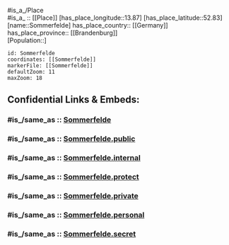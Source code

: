 ﻿---
confidential: public
isDeleted: false
location:
- 52.83
- 13.87
mapmarker: city
mapzoom:
- 7
- 12
SpocWebEntityId: 34364
tags:
- geo/City
type: City
---

#is_a_/Place  
#is_a_ :: [[Place]] 
[has_place_longitude::13.87] 
[has_place_latitude::52.83] 
[name::Sommerfelde] 
has_place_country:: [[Germany]]  
has_place_province:: [[Brandenburg]]  
[Population::] 



```leaflet
id: Sommerfelde
coordinates: [[Sommerfelde]] 
markerFile: [[Sommerfelde]] 
defaultZoom: 11 
maxZoom: 18
```


## Confidential Links & Embeds: 

### #is_/same_as :: [Sommerfelde](/_Standards/Earth/Continent/Europe/Europe~Central/Germany/Germany~East/Brandenburg/counties~Brandenburg/Barnim/cities~Barnim/Eberswalde/Sommerfelde.md) 

### #is_/same_as :: [Sommerfelde.public](/_public/Earth/Continent/Europe/Europe~Central/Germany/Germany~East/Brandenburg/counties~Brandenburg/Barnim/cities~Barnim/Eberswalde/Sommerfelde.public.md) 

### #is_/same_as :: [Sommerfelde.internal](/_internal/Earth/Continent/Europe/Europe~Central/Germany/Germany~East/Brandenburg/counties~Brandenburg/Barnim/cities~Barnim/Eberswalde/Sommerfelde.internal.md) 

### #is_/same_as :: [Sommerfelde.protect](/_protect/Earth/Continent/Europe/Europe~Central/Germany/Germany~East/Brandenburg/counties~Brandenburg/Barnim/cities~Barnim/Eberswalde/Sommerfelde.protect.md) 

### #is_/same_as :: [Sommerfelde.private](/_private/Earth/Continent/Europe/Europe~Central/Germany/Germany~East/Brandenburg/counties~Brandenburg/Barnim/cities~Barnim/Eberswalde/Sommerfelde.private.md) 

### #is_/same_as :: [Sommerfelde.personal](/_personal/Earth/Continent/Europe/Europe~Central/Germany/Germany~East/Brandenburg/counties~Brandenburg/Barnim/cities~Barnim/Eberswalde/Sommerfelde.personal.md) 

### #is_/same_as :: [Sommerfelde.secret](/_secret/Earth/Continent/Europe/Europe~Central/Germany/Germany~East/Brandenburg/counties~Brandenburg/Barnim/cities~Barnim/Eberswalde/Sommerfelde.secret.md)

